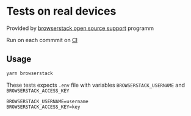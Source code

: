 # Tests on real devices

Provided by [browserstack open source support](https://www.browserstack.com/open-source) programm

Run on each commmit on [CI](https://semaphoreci.com/effector/effector/branches/master)

## Usage

```bash
yarn browserstack
```

These tests expects `.env` file with variables `BROWSERSTACK_USERNAME` and `BROWSERSTACK_ACCESS_KEY`

```
BROWSERSTACK_USERNAME=username
BROWSERSTACK_ACCESS_KEY=key
```
